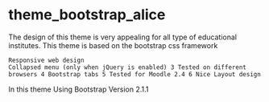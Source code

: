 theme_bootstrap_alice
=====================

The design of this theme is very appealing for all type of educational institutes. This theme is based on the bootstrap css framework

    Responsive web design
    Collapsed menu (only when jQuery is enabled) 3 Tested on different browsers 4 Bootstrap tabs 5 Tested for Moodle 2.4 6 Nice Layout design

In this theme Using Bootstrap Version 2.1.1


